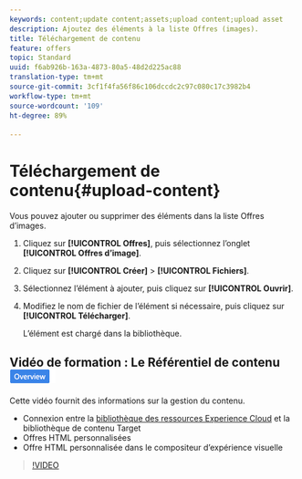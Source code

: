 ```yaml
---
keywords: content;update content;assets;upload content;upload asset
description: Ajoutez des éléments à la liste Offres (images).
title: Téléchargement de contenu
feature: offers
topic: Standard
uuid: f6ab926b-163a-4873-80a5-48d2d225ac88
translation-type: tm+mt
source-git-commit: 3cf1f4fa56f86c106dccdc2c97c080c17c3982b4
workflow-type: tm+mt
source-wordcount: '109'
ht-degree: 89%

---
```



# Téléchargement de contenu{#upload-content}

Vous pouvez ajouter ou supprimer des éléments dans la liste Offres d’images.

1. Cliquez sur **[!UICONTROL Offres]**, puis sélectionnez l’onglet **[!UICONTROL Offres d’image]**.
1. Cliquez sur **[!UICONTROL Créer]** > **[!UICONTROL Fichiers]**.
1. Sélectionnez l’élément à ajouter, puis cliquez sur **[!UICONTROL Ouvrir]**.
1. Modifiez le nom de fichier de l’élément si nécessaire, puis cliquez sur **[!UICONTROL Télécharger]**.

   L’élément est chargé dans la bibliothèque.

## Vidéo de formation : Le Référentiel de contenu ![badge Aperçu](/help/assets/overview.png)

Cette vidéo fournit des informations sur la gestion du contenu.

* Connexion entre la [bibliothèque des ressources Experience Cloud](https://docs.adobe.com/content/help/en/core-services/interface/assets/creative-cloud.html) et la bibliothèque de contenu Target
* Offres HTML personnalisées
* Offre HTML personnalisée dans le compositeur d’expérience visuelle

>[!VIDEO](https://video.tv.adobe.com/v/17387)
